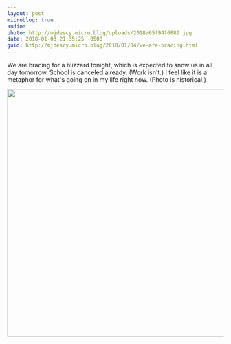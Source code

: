 ```yaml
---
layout: post
microblog: true
audio: 
photo: http://mjdescy.micro.blog/uploads/2018/65f94f6882.jpg
date: 2018-01-03 21:35:25 -0500
guid: http://mjdescy.micro.blog/2018/01/04/we-are-bracing.html
---
```

We are bracing for a blizzard tonight, which is expected to snow us in all day tomorrow. School is canceled already. (Work isn't.) I feel like it is a metaphor for what's going on in my life right now. (Photo is historical.)

<img src="http://mjdescy.micro.blog/uploads/2018/65f94f6882.jpg" width="600" height="576" />
